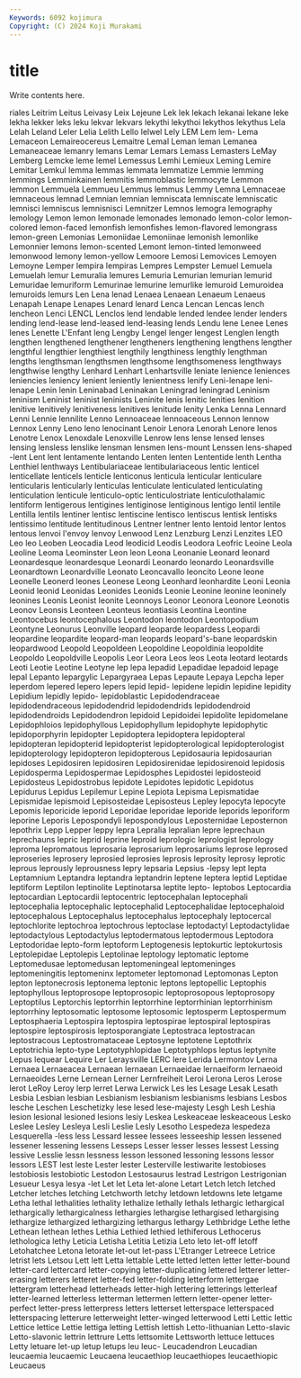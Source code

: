 ```yaml
---
Keywords: 6092 kojimura
Copyright: (C) 2024 Koji Murakami
---
```


# title

Write contents here.



riales Leitrim Leitus Leivasy Leix Lejeune
Lek lek lekach lekanai lekane leke lekha lekker leks leku
lekvar lekvars lekythi lekythoi lekythos lekythus Lela Lelah Leland Leler
Lelia Lelith Lello lelwel Lely LEM Lem lem- Lema Lemaceon
Lemaireocereus Lemaitre Lemal Leman leman Lemanea Lemaneaceae lemanry lemans Lemar
Lemars Lemass Lemasters LeMay Lemberg Lemcke leme lemel Lemessus Lemhi
Lemieux Leming Lemire Lemitar Lemkul lemma lemmas lemmata lemmatize Lemmie
lemming lemmings Lemminkainen lemmitis lemmoblastic lemmocyte Lemmon lemmon Lemmuela Lemmueu
Lemmus lemmus Lemmy Lemna Lemnaceae lemnaceous lemnad Lemnian lemnian lemniscata
lemniscate lemniscatic lemnisci lemniscus lemnisnisci Lemnitzer Lemnos lemogra lemography lemology
Lemon lemon lemonade lemonades lemonado lemon-color lemon-colored lemon-faced lemonfish lemonfishes
lemon-flavored lemongrass lemon-green Lemonias Lemoniidae Lemoniinae lemonish lemonlike Lemonnier lemons
lemon-scented Lemont lemon-tinted lemonweed lemonwood lemony lemon-yellow Lemoore Lemosi Lemovices
Lemoyen Lemoyne Lemper lempira lempiras Lempres Lempster Lemuel Lemuela Lemuelah
lemur Lemuralia lemures Lemuria Lemurian lemurian lemurid Lemuridae lemuriform Lemurinae
lemurine lemurlike lemuroid Lemuroidea lemuroids lemurs Len Lena lenad Lenaea
Lenaean Lenaeum Lenaeus Lenapah Lenape Lenapes Lenard lenard Lenca Lencan
Lencas lench lencheon Lenci LENCL Lenclos lend lendable lended lendee
lender lenders lending lend-lease lend-leased lend-leasing lends Lendu lene Lenee
Lenes lenes Lenette L'Enfant leng Lengby Lengel lenger lengest Lenglen
length lengthen lengthened lengthener lengtheners lengthening lengthens lengther lengthful lengthier
lengthiest lengthily lengthiness lengthly lengthman lengths lengthsman lengthsmen lengthsome lengthsomeness
lengthways lengthwise lengthy Lenhard Lenhart Lenhartsville leniate lenience leniences leniencies
leniency lenient leniently lenientness lenify Leni-lenape leni-lenape Lenin lenin Leninabad
Leninakan Leningrad leningrad Leninism leninism Leninist leninist leninists Leninite lenis
lenitic lenities lenition lenitive lenitively lenitiveness lenitives lenitude lenity Lenka
Lenna Lennard Lenni Lennie lennilite Lenno Lennoaceae lennoaceous Lennon lennow
Lennox Lenny Leno leno lenocinant Lenoir Lenora Lenorah Lenore lenos
Lenotre Lenox Lenoxdale Lenoxville Lenrow lens lense lensed lenses lensing
lensless lenslike lensman lensmen lens-mount Lenssen lens-shaped -lent Lent lent
lentamente lentando Lenten lenten Lententide lenth Lentha Lenthiel lenthways Lentibulariaceae
lentibulariaceous lentic lenticel lenticellate lenticels lenticle lenticonus lenticula lenticular lenticulare
lenticularis lenticularly lenticulas lenticulate lenticulated lenticulating lenticulation lenticule lenticulo-optic lenticulostriate
lenticulothalamic lentiform lentigerous lentigines lentiginose lentiginous lentigo lentil lentile Lentilla
lentils lentiner lentisc lentiscine lentisco lentiscus lentisk lentisks lentissimo lentitude
lentitudinous Lentner lentner lento lentoid lentor lentos lentous lenvoi l'envoy
lenvoy Lenwood Lenz Lenzburg Lenzi Lenzites LEO Leo leo Leoben
Leocadia Leod leodicid Leodis Leodora Leofric Leoine Leola Leoline Leoma
Leominster Leon leon Leona Leonanie Leonard leonard Leonardesque leonardesque Leonardi
Leonardo leonardo Leonardsville Leonardtown Leonardville Leonato Leoncavallo leoncito Leone leone
Leonelle Leonerd leones Leonese Leong Leonhard leonhardite Leoni Leonia Leonid
leonid Leonidas Leonides Leonids Leonie Leonine leonine leoninely leonines Leonis
Leonist leonite Leonnoys Leonor Leonora Leonore Leonotis Leonov Leonsis Leonteen
Leonteus leontiasis Leontina Leontine Leontocebus leontocephalous Leontodon leontodon Leontopodium Leontyne
Leonurus Leonville leopard leoparde leopardess Leopardi leopardine leopardite leopard-man leopards
leopard's-bane leopardskin leopardwood Leopold Leopoldeen Leopoldine Leopoldinia leopoldite Leopoldo Leopoldville
Leopolis Leor Leora Leos leos Leota leotard leotards Leoti Leotie
Leotine Leotyne lep lepa lepadid Lepadidae lepadoid lepage lepal Lepanto
lepargylic Lepargyraea Lepas Lepaute Lepaya Lepcha leper leperdom lepered lepero
lepers lepid lepid- lepidene lepidin lepidine lepidity Lepidium lepidly lepido-
lepidoblastic Lepidodendraceae lepidodendraceous lepidodendrid lepidodendrids lepidodendroid lepidodendroids Lepidodendron lepidoid Lepidoidei
lepidolite lepidomelane Lepidophloios lepidophyllous Lepidophyllum lepidophyte lepidophytic lepidoporphyrin lepidopter Lepidoptera
lepidoptera lepidopteral lepidopteran lepidopterid lepidopterist lepidopterological lepidopterologist lepidopterology lepidopteron lepidopterous
Lepidosauria lepidosaurian lepidoses Lepidosiren lepidosiren Lepidosirenidae lepidosirenoid lepidosis Lepidosperma Lepidospermae
Lepidosphes Lepidostei lepidosteoid Lepidosteus Lepidostrobus lepidote Lepidotes lepidotic Lepidotus Lepidurus
Lepidus Lepilemur Lepine Lepiota Lepisma Lepismatidae Lepismidae lepismoid Lepisosteidae Lepisosteus
Lepley lepocyta lepocyte Lepomis leporicide leporid Leporidae leporidae leporide leporids
leporiform leporine Leporis Lepospondyli lepospondylous Leposternidae Leposternon lepothrix Lepp Lepper
leppy lepra Lepralia lepralian lepre leprechaun leprechauns lepric leprid leprine
leproid leprologic leprologist leprology leproma lepromatous leprosaria leprosarium leprosariums leprose
leprosed leproseries leprosery leprosied leprosies leprosis leprosity leprosy leprotic leprous
leprously leprousness lepry lepsaria Lepsius -lepsy lept lepta Leptamnium Leptandra
leptandra leptandrin leptene leptera leptid Leptidae leptiform Leptilon leptinolite Leptinotarsa
leptite lepto- leptobos Leptocardia leptocardian Leptocardii leptocentric leptocephalan leptocephali leptocephalia
leptocephalic leptocephalid Leptocephalidae leptocephaloid leptocephalous Leptocephalus leptocephalus leptocephaly leptocercal leptochlorite
leptochroa leptochrous leptoclase leptodactyl Leptodactylidae leptodactylous Leptodactylus leptodermatous leptodermous Leptodora
Leptodoridae lepto-form leptoform Leptogenesis leptokurtic leptokurtosis Leptolepidae Leptolepis Leptolinae leptology
leptomatic leptome Leptomedusae leptomedusan leptomeningeal leptomeninges leptomeningitis leptomeninx leptometer leptomonad
Leptomonas Lepton lepton leptonecrosis leptonema leptonic leptons leptopellic Leptophis leptophyllous
leptoprosope leptoprosopic leptoprosopous leptoprosopy Leptoptilus Leptorchis leptorrhin leptorrhine leptorrhinian leptorrhinism
leptorrhiny leptosomatic leptosome leptosomic leptosperm Leptospermum Leptosphaeria Leptospira leptospira leptospirae
leptospiral leptospiras leptospire leptospirosis leptosporangiate Leptostraca leptostracan leptostracous Leptostromataceae Leptosyne
leptotene Leptothrix Leptotrichia lepto-type Leptotyphlopidae Leptotyphlops leptus leptynite Lepus lequear
Lequire Ler Leraysville LERC lere Lerida Lermontov Lerna Lernaea Lernaeacea
Lernaean lernaean Lernaeidae lernaeiform lernaeoid Lernaeoides Lerne Lernean Lerner Lernfreiheit
Leroi Lerona Leros Lerose lerot LeRoy Leroy lerp lerret Lerwa
Lerwick Les les Lesage Lesak Lesath Lesbia Lesbian lesbian Lesbianism
lesbianism lesbianisms lesbians Lesbos lesche Leschen Leschetizky lese lesed lese-majesty
Lesgh Lesh Leshia lesion lesional lesioned lesions lesiy Leskea Leskeaceae
leskeaceous Lesko Leslee Lesley Lesleya Lesli Leslie Lesly Lesotho Lespedeza
lespedeza Lesquerella -less less Lessard lessee lessees lesseeship lessen lessened
lessener lessening lessens Lesseps Lesser lesser lesses lessest Lessing lessive
Lesslie lessn lessness lesson lessoned lessoning lessons lessor lessors LEST
lest leste Lester lester Lesterville lestiwarite lestobioses lestobiosis lestobiotic Lestodon
Lestosaurus lestrad Lestrigon Lestrigonian Lesueur Lesya lesya -let Let let
Leta let-alone Letart Letch letch letched Letcher letches letching Letchworth
letchy letdown letdowns lete letgame Letha lethal lethalities lethality lethalize
lethally lethals lethargic lethargical lethargically lethargicalness lethargies lethargise lethargised lethargising
lethargize lethargized lethargizing lethargus lethargy Lethbridge Lethe lethe Lethean lethean
lethes Lethia Lethied lethied lethiferous Lethocerus lethologica lethy Leticia Letisha
Letitia Letizia Leto leto let-off letoff Letohatchee Letona letorate let-out
let-pass L'Etranger Letreece Letrice letrist lets Letsou Lett lett Letta
lettable Lette letted letten letter letter-bound letter-card lettercard letter-copying letter-duplicating
lettered letterer letter-erasing letterers letteret letter-fed letter-folding letterform lettergae lettergram
letterhead letterheads letter-high lettering letterings letterleaf letter-learned letterless letterman lettermen
lettern letter-opener letter-perfect letter-press letterpress letters letterset letterspace letterspaced letterspacing
letterure letterweight letter-winged letterwood Letti Lettic lettic Lettice lettice Lettie
lettiga letting Lettish lettish Letto-lithuanian Letto-slavic Letto-slavonic lettrin lettrure Letts
lettsomite Lettsworth lettuce lettuces Letty letuare let-up letup letups leu
leuc- Leucadendron Leucadian leucaemia leucaemic Leucaena leucaethiop leucaethiopes leucaethiopic Leucaeus
